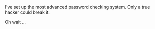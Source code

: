I've set up the most advanced password checking system.
Only a true hacker could break it.

Oh wait ...
